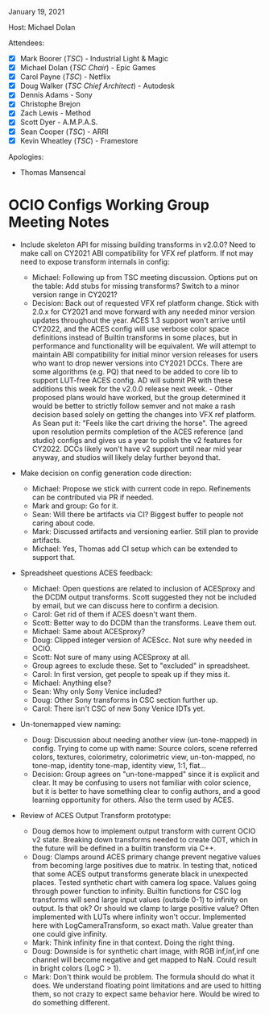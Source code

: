 <!-- SPDX-License-Identifier: CC-BY-4.0 -->
<!-- Copyright Contributors to the OpenColorIO Project. -->

January 19, 2021

Host: Michael Dolan

Attendees:
  * [X] Mark Boorer (_TSC_) - Industrial Light & Magic
  * [X] Michael Dolan (_TSC Chair_) - Epic Games
  * [X] Carol Payne (_TSC_) - Netflix
  * [X] Doug Walker (_TSC Chief Architect_) - Autodesk
  * [X] Dennis Adams - Sony
  * [X] Christophe Brejon
  * [X] Zach Lewis - Method
  * [X] Scott Dyer - A.M.P.A.S.
  * [X] Sean Cooper (_TSC_) - ARRI
  * [X] Kevin Wheatley (_TSC_) - Framestore

Apologies:
  * Thomas Mansencal

# **OCIO Configs Working Group Meeting Notes**

* Include skeleton API for missing building transforms in v2.0.0? Need to make 
  call on CY2021 ABI compatibility for VFX ref platform. If not may need to 
  expose transform internals in config:
    - Michael: Following up from TSC meeting discussion. Options put on the 
      table: Add stubs for missing transforms? Switch to a minor version range 
      in CY2021?
    - Decision: Back out of requested VFX ref platform change. Stick with 2.0.x
      for CY2021 and move forward with any needed minor version updates 
      throughout the year. ACES 1.3 support won't arrive until CY2022, and the 
      ACES config will use verbose color space definitions instead of Builtin 
      transforms in some places, but in performance and functionality will be 
      equivalent. We will attempt to maintain ABI compatibility for initial 
      minor version releases for users who want to drop newer versions into 
      CY2021 DCCs. There are some algorithms (e.g. PQ) that need to be added to
      core lib to support LUT-free ACES config. AD will submit PR with these 
      additions this week for the v2.0.0 release next week.
          - Other proposed plans would have worked, but the group determined it
            would be better to strictly follow semver and not make a rash 
            decision based solely on getting the changes into VFX ref platform. 
            As Sean put it: "Feels like the cart driving the horse". The agreed 
            upon resolution permits completion of the ACES reference 
            (and studio) configs and gives us a year to polish the v2 features 
            for CY2022. DCCs likely won't have v2 support until near mid year 
            anyway, and studios will likely delay further beyond that.

* Make decision on config generation code direction:
    - Michael: Propose we stick with current code in repo. Refinements can be 
      contributed via PR if needed. 
    - Mark and group: Go for it.
    - Sean: Will there be artifacts via CI? Biggest buffer to people not caring 
      about code.
    - Mark: Discussed artifacts and versioning earlier. Still plan to provide 
      artifacts.
    - Michael: Yes, Thomas add CI setup which can be extended to support that.

* Spreadsheet questions ACES feedback:
    - Michael: Open questions are related to inclusion of ACESproxy and the 
      DCDM output transforms. Scott suggested they not be included by email, 
      but we can discuss here to confirm a decision.
    - Carol: Get rid of them if ACES doesn't want them.
    - Scott: Better way to do DCDM than the transforms. Leave them out.
    - Michael: Same about ACESproxy?
    - Doug: Clipped integer version of ACEScc. Not sure why needed in OCIO.
    - Scott: Not sure of many using ACESproxy at all.
    - Group agrees to exclude these. Set to "excluded" in spreadsheet.
    - Carol: In first version, get people to speak up if they miss it.
    - Michael: Anything else?
    - Sean: Why only Sony Venice included?
    - Doug: Other Sony transforms in CSC section further up.
    - Carol: There isn't CSC of new Sony Venice IDTs yet.

* Un-tonemapped view naming:
    - Doug: Discussion about needing another view (un-tone-mapped) in config. 
      Trying to come up with name: Source colors, scene referred colors, 
      textures, colorimetry, colorimetric view, un-ton-mapped, no tone-map, 
      identity tone-map, identity view, 1:1, flat...
    - Decision: Group agrees on "un-tone-mapped" since it is explicit and 
      clear. It may be confusing to users not familiar with color science, but
      it is better to have something clear to config authors, and a good 
      learning opportunity for others. Also the term used by ACES.

* Review of ACES Output Transform prototype:
    - Doug demos how to implement output transform with current OCIO v2 state. 
      Breaking down transforms needed to create ODT, which in the future will 
      be defined in a builtin transform via C++.
    - Doug: Clamps around ACES primary change prevent negative values from 
      becoming large positives due to matrix. In testing that, noticed that 
      some ACES output transforms generate black in unexpected places. Tested 
      synthetic chart with camera log space. Values going through power 
      function to infinity. Builtin functions for CSC log transforms will send 
      large input values (outside 0-1) to infinity on output. Is that ok? Or 
      should we clamp to large positive value? Often implemented with LUTs 
      where infinity won't occur. Implemented here with LogCameraTransform, so 
      exact math. Value greater than one could give infinity.
    - Mark: Think infinity fine in that context. Doing the right thing.
    - Doug: Downside is for synthetic chart image, with RGB inf,inf,inf one 
      channel will become negative and get mapped to NaN. Could result in 
      bright colors (LogC > 1).
    - Mark: Don't think would be problem. The formula should do what it does. 
      We understand floating point limitations and are used to hitting them, 
      so not crazy to expect same behavior here. Would be wired to do something 
      different.
